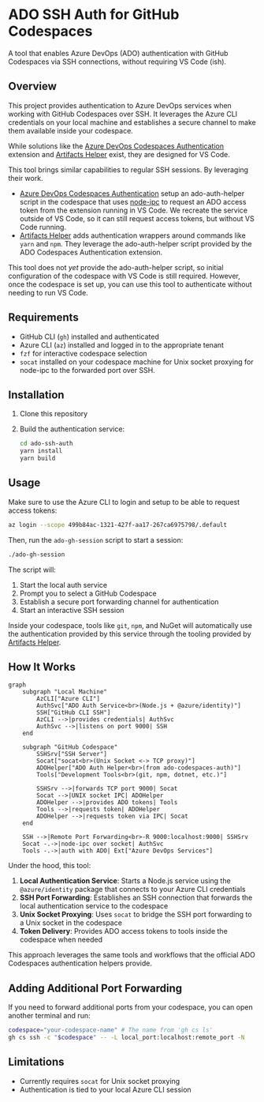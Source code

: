 # ADO SSH Auth for GitHub Codespaces

A tool that enables Azure DevOps (ADO) authentication with GitHub Codespaces via SSH connections, without requiring VS Code (ish).

## Overview

This project provides authentication to Azure DevOps services when working with GitHub Codespaces over SSH. It leverages the Azure CLI credentials on your local machine and establishes a secure channel to make them available inside your codespace.

While solutions like the [Azure DevOps Codespaces Authentication](https://github.com/microsoft/ado-codespaces-auth) extension and [Artifacts Helper](https://github.com/microsoft/codespace-features/tree/main/src/artifacts-helper) exist, they are designed for VS Code.

This tool brings similar capabilities to regular SSH sessions. By leveraging their work.

- [Azure DevOps Codespaces Authentication](https://github.com/microsoft/ado-codespaces-auth) setup an ado-auth-helper script in the codespace that uses [node-ipc](https://github.com/RIAEvangelist/node-ipc) to request an ADO access token from the extension running in VS Code. We recreate the service outside of VS Code, so it can still request access tokens, but without VS Code running.
- [Artifacts Helper](https://github.com/microsoft/codespace-features/tree/main/src/artifacts-helper) adds authentication wrappers around commands like `yarn` and `npm`. They leverage the ado-auth-helper script provided by the ADO Codespaces Authentication extension.

This tool does not *yet* provide the ado-auth-helper script, so initial configuration of the codespace with VS Code is still required. However, once the codespace is set up, you can use this tool to authenticate without needing to run VS Code.

## Requirements

- GitHub CLI (`gh`) installed and authenticated
- Azure CLI (`az`) installed and logged in to the appropriate tenant
- `fzf` for interactive codespace selection
- `socat` installed on your codespace machine for Unix socket proxying for node-ipc to the forwarded port over SSH.

## Installation

1. Clone this repository
2. Build the authentication service:

   ```bash
   cd ado-ssh-auth
   yarn install
   yarn build
   ```

## Usage

Make sure to use the Azure CLI to login and setup to be able to request access tokens:

```bash
az login --scope 499b84ac-1321-427f-aa17-267ca6975798/.default
```

Then, run the `ado-gh-session` script to start a session:

```bash
./ado-gh-session
```

The script will:

1. Start the local auth service
2. Prompt you to select a GitHub Codespace
3. Establish a secure port forwarding channel for authentication
4. Start an interactive SSH session

Inside your codespace, tools like `git`, `npm`, and NuGet will automatically use the authentication provided by this service through the tooling provided by [Artifacts Helper](https://github.com/microsoft/codespace-features/tree/main/src/artifacts-helper).

## How It Works

```mermaid
graph
    subgraph "Local Machine"
        AzCLI["Azure CLI"]
        AuthSvc["ADO Auth Service<br>(Node.js + @azure/identity)"]
        SSH["GitHub CLI SSH"]
        AzCLI -->|provides credentials| AuthSvc
        AuthSvc -->|listens on port 9000| SSH
    end
    
    subgraph "GitHub Codespace"
        SSHSrv["SSH Server"]
        Socat["socat<br>(Unix Socket <-> TCP proxy)"]
        ADOHelper["ADO Auth Helper<br>(from ado-codespaces-auth)"]
        Tools["Development Tools<br>(git, npm, dotnet, etc.)"]
        
        SSHSrv -->|forwards TCP port 9000| Socat
        Socat -->|UNIX socket IPC| ADOHelper
        ADOHelper -->|provides ADO tokens| Tools
        Tools -->|requests token| ADOHelper
        ADOHelper -->|requests token via IPC| Socat
    end
    
    SSH -->|Remote Port Forwarding<br>-R 9000:localhost:9000| SSHSrv
    Socat -.->|node-ipc over socket| AuthSvc
    Tools -.->|auth with ADO| Ext["Azure DevOps Services"]
```

Under the hood, this tool:

1. **Local Authentication Service**: Starts a Node.js service using the `@azure/identity` package that connects to your Azure CLI credentials
2. **SSH Port Forwarding**: Establishes an SSH connection that forwards the local authentication service to the codespace
3. **Unix Socket Proxying**: Uses `socat` to bridge the SSH port forwarding to a Unix socket in the codespace
4. **Token Delivery**: Provides ADO access tokens to tools inside the codespace when needed

This approach leverages the same tools and workflows that the official ADO Codespaces authentication helpers provide.

## Adding Additional Port Forwarding

If you need to forward additional ports from your codespace, you can open another terminal and run:

```bash
codespace="your-codespace-name" # The name from 'gh cs ls'
gh cs ssh -c "$codespace" -- -L local_port:localhost:remote_port -N
```

## Limitations

- Currently requires `socat` for Unix socket proxying
- Authentication is tied to your local Azure CLI session
